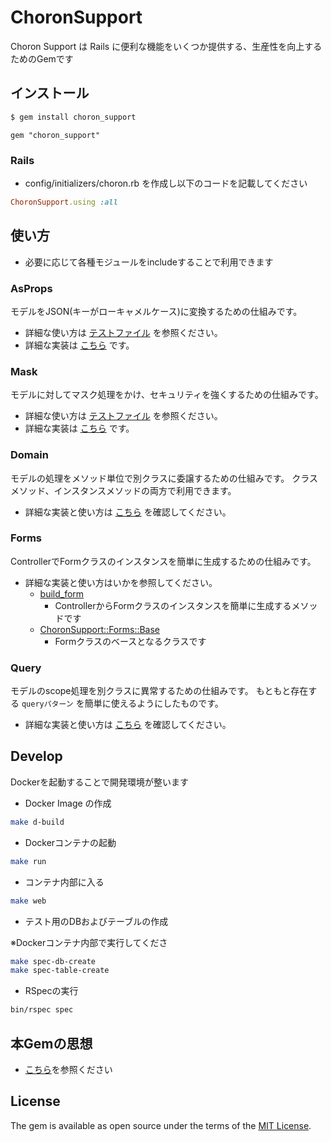 # ChoronSupport

Choron Support は Rails に便利な機能をいくつか提供する、生産性を向上するためのGemです

## インストール

```bash
$ gem install choron_support
```

```Gemfile:ruby
gem "choron_support"
```

### Rails

* config/initializers/choron.rb を作成し以下のコードを記載してください


```config/initializers/choron.rb
ChoronSupport.using :all
```

## 使い方

* 必要に応じて各種モジュールをincludeすることで利用できます

### AsProps

モデルをJSON(キーがローキャメルケース)に変換するための仕組みです。

* 詳細な使い方は [テストファイル](./spec/choron_support/as_props_spec.rb) を参照ください。
* 詳細な実装は [こちら](./lib/choron_support/as_props.rb) です。


### Mask

モデルに対してマスク処理をかけ、セキュリティを強くするための仕組みです。

* 詳細な使い方は [テストファイル](./spec/choron_support/set_mask_for_spec.rb) を参照ください。
* 詳細な実装は [こちら](./lib/choron_support/set_mask_for.rb) です。

### Domain

モデルの処理をメソッド単位で別クラスに委譲するための仕組みです。
クラスメソッド、インスタンスメソッドの両方で利用できます。

* 詳細な実装と使い方は [こちら](./lib/choron_support/domain_delegate.rb) を確認してください。

### Forms

ControllerでFormクラスのインスタンスを簡単に生成するための仕組みです。

* 詳細な実装と使い方はいかを参照してください。
  * [build_form](./lib/choron_support/build_form.rb)
    * ControllerからFormクラスのインスタンスを簡単に生成するメソッドです
  * [ChoronSupport::Forms::Base](lib/choron_support/forms/base.rb)
    * Formクラスのベースとなるクラスです

### Query

モデルのscope処理を別クラスに異常するための仕組みです。
もともと存在する `queryパターン` を簡単に使えるようにしたものです。

* 詳細な実装と使い方は [こちら](./lib/choron_support/scope_query.rb) を確認してください。

## Develop

Dockerを起動することで開発環境が整います

* Docker Image の作成

```bash
make d-build
```

* Dockerコンテナの起動

```bash
make run
```

* コンテナ内部に入る

```bash
make web
```

* テスト用のDBおよびテーブルの作成

※Dockerコンテナ内部で実行してくださ

```bash
make spec-db-create
make spec-table-create
```

* RSpecの実行

```bash
bin/rspec spec
```

## 本Gemの思想

* [こちら](docs/idea.md)を参照ください

## License

The gem is available as open source under the terms of the [MIT License](https://opensource.org/licenses/MIT).
